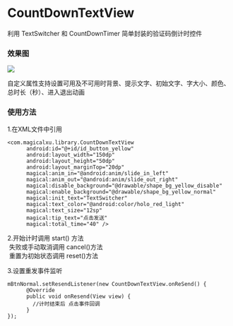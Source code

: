 # CountDownTextView
利用 TextSwitcher 和 CountDownTimer 简单封装的验证码倒计时控件  

### 效果图  
  ![](https://github.com/magical-xu/CountDownTextView/raw/master/screenshot/CountDownTextView.gif)  

自定义属性支持设置可用及不可用时背景、提示文字、初始文字、字大小、颜色、总时长（秒）、进入退出动画

### 使用方法   

1.在XML文件中引用

```
<com.magicalxu.library.CountDownTextView
      android:id="@+id/id_button_yellow"
      android:layout_width="150dp"
      android:layout_height="50dp"
      android:layout_marginTop="20dp"
      magical:anim_in="@android:anim/slide_in_left"
      magical:anim_out="@android:anim/slide_out_right"
      magical:disable_background="@drawable/shape_bg_yellow_disable"
      magical:enable_background="@drawable/shape_bg_yellow_normal"
      magical:init_text="TextSwitcher"
      magical:text_color="@android:color/holo_red_light"
      magical:text_size="12sp"
      magical:tip_text="点击发送"
      magical:total_time="40" />
```
    
2.开始计时调用 start() 方法  
  失败或手动取消调用 cancel()方法  
  重置为初始状态调用 reset()方法

3.设置重发事件监听     
```
mBtnNormal.setResendListener(new CountDownTextView.onReSend() {
      @Override
      public void onResend(View view) {
        //计时结束后 点击事件回调
      }
});
```       
      
